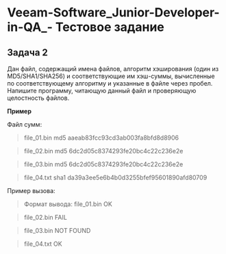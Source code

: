 # Veeam-Software_Junior-Developer-in-QA_- Тестовое задание
## Задача 2
Дан файл, содержащий имена файлов, алгоритм хэширования (один из MD5/SHA1/SHA256) и соответствующие им хэш-суммы, вычисленные по соответствующему алгоритму и указанные в файле через пробел. Напишите программу, читающую данный файл и проверяющую целостность файлов.

**Пример**

Файл сумм:
> file_01.bin md5 aaeab83fcc93cd3ab003fa8bfd8d8906

> file_02.bin md5 6dc2d05c8374293fe20bc4c22c236e2e

> file_03.bin md5 6dc2d05c8374293fe20bc4c22c236e2e

> file_04.txt sha1 da39a3ee5e6b4b0d3255bfef95601890afd80709

Пример вызова:  
> <your program> <path to the input file> <path to the directory containing the files to check>
Формат вывода:
> file_01.bin OK
 
> file_02.bin FAIL
  
> file_03.bin NOT FOUND
  
> file_04.txt OK
